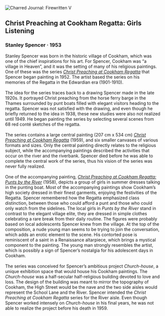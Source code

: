 <div class="artwork-of-the-day">
  <div class="container">
    <div class="img-wrapper">
      <img
        src="https://uploads7.wikiart.org/images/stanley-spencer/christ-preaching-at-cookham-regatta-girls-listening-1953.jpg!Large.jpg"
        alt="Charred Journal: Firewritten V" />
    </div>
    <div class="artwork-detail">
      <div class="artwork-origin"> 
        <h2 class="artwork-name">Christ Preaching at Cookham Regatta: Girls Listening</h2>
        <h3 class="artist">
          Stanley Spencer
                    ·  1953
        </h3>
      </div>
      <p class="description">
        <span class="artwork-description-text ng-binding" ng-bind-html="viewModel.ArtworkOfTheDay.Description | unsafe">Stanley Spencer was born in the historic village of Cookham, which was one of the chief inspirations for his art. For Spencer, Cookham was “a village in Heaven”, and it was the setting of many of his religious paintings. One of these was the series <a target="_blank" href="https://www.wikiart.org/en/stanley-spencer/all-works#!#filterName:Series_christ-preaching-at-cookam-regatta,resultType:masonry"><i>Christ Preaching at Cookham Regatta</i></a> that Spencer began painting in 1952. The artist based the series on his memories of the Regatta in the Edwardian era (1901-1910).<br><br>The idea for the series traces back to a drawing Spencer made in the late 1920s. It portrayed Christ preaching from the horse ferry barge in the Thames surrounded by punt boats filled with elegant visitors heading to the regatta. Spencer was not satisfied with the drawing, and even though he briefly returned to the idea in 1938, these new studies were also not realized until 1949. He began painting the series by selecting several scenes from 68 red conté sketches of the regatta.<br><br>The series contains a large central painting (207 cm x 534 cm) <a target="_blank" href="https://www.wikiart.org/en/stanley-spencer/christ-preaching-at-cookham-regatta-unfinished-1958"><i>Christ Preaching at Cookham Regatta</i></a> (1959), and six smaller canvases of various formats and sizes. Only the central painting directly relates to the religious subject, while the accompanying paintings described the activities that occur on the river and the riverbank. Spencer died before he was able to complete the central work of the series, thus his vision of the series was never fully realized.<br><br>One of the accompanying painting, <a target="_blank" href="https://www.wikiart.org/en/stanley-spencer/christ-preaching-at-cookham-regatta-punts-on-the-river-1958"><i>Christ Preaching at Cookham Regatta: Punts by the River</i></a> (1958), depicts a group of girls in summer dresses talking in the punting boat. Most of the accompanying paintings show Cookham’s high society dressed in their finest garments, enjoying the festivities of the Regatta. Spencer remembered how the Regatta emphasized class distinction, between those who could afford a punt and those who could only watch from the sidelines. The local girls in <i>Punts by the River</i> stand in contrast to the elegant village elite, they are dressed in simple clothes celebrating a rare break from their daily routine. The figures were probably based on local adolescents Spencer knew from the village. At the top of the composition, a nude young man seems to be trying to join the conversation, which adds an erotic element to the scene. His contorted pose is reminiscent of a saint in a Renaissance altarpiece, which brings a mystical component to the painting. The young man strongly resembles the artist, which is possibly a sign of Spencer’s nostalgia for his adolescent days in Cookham.<br><br>The series was conceived for Spencer’s ambitious project <i>Church-house</i>, a unique exhibition space that would house his Cookham paintings. The <i>Church-house</i> was a half-secular half-religious building devoted to love and loss. The design of the building was meant to mirror the topography of Cookham, the High Street would be the nave and the two side aisles would represent the School Lane and the River. Spencer intended the <i>Christ Preaching at Cookham Regatta</i> series for the River aisle. Even though Spencer worked intensely on <i>Church-house</i> in his final years, he was not able to realize the project before his death in 1959.</span>
                        <div class="text-shadow-container" ng-show="showShadow" style=""></div>
      </p>
    </div>
  </div>

</div>
